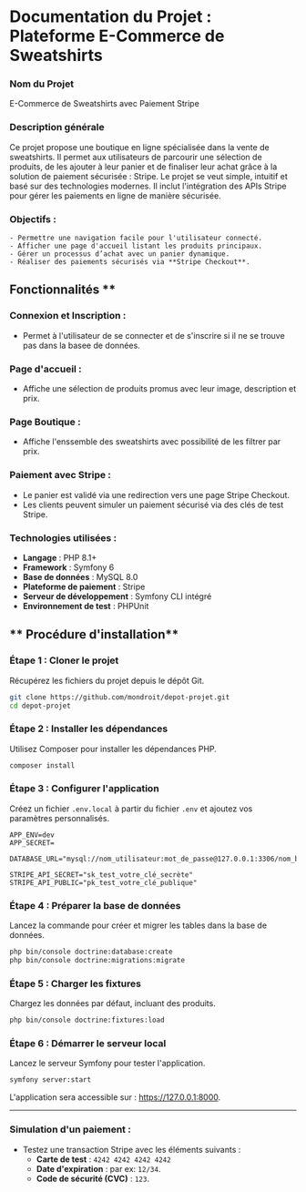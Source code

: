 # Documentation du Projet : Plateforme E-Commerce de Sweatshirts


### Nom du Projet
E-Commerce de Sweatshirts avec Paiement Stripe

### Description générale
Ce projet propose une boutique en ligne spécialisée dans la vente de sweatshirts. Il permet aux utilisateurs de parcourir une sélection de produits, de les ajouter à leur panier et de finaliser leur achat grâce à la solution de paiement sécurisée : Stripe.
Le projet se veut simple, intuitif et basé sur des technologies modernes. Il inclut l'intégration des APIs Stripe pour gérer les paiements en ligne de manière sécurisée.

### Objectifs : 
    - Permettre une navigation facile pour l'utilisateur connecté.
    - Afficher une page d'accueil listant les produits principaux.
    - Gérer un processus d’achat avec un panier dynamique.
    - Réaliser des paiements sécurisés via **Stripe Checkout**.

## Fonctionnalités **

### Connexion et Inscription :
- Permet à l'utilisateur de se connecter et de s'inscrire si il ne se trouve pas dans la basee de données.

### Page d'accueil :
- Affiche une sélection de produits promus avec leur image, description et prix.

### Page Boutique :
- Affiche l'enssemble des sweatshirts avec possibilité de les filtrer par prix.

### Paiement avec Stripe :
- Le panier est validé via une redirection vers une page Stripe Checkout.
- Les clients peuvent simuler un paiement sécurisé via des clés de test Stripe.

### Technologies utilisées :
- **Langage** : PHP 8.1+
- **Framework** : Symfony 6 
- **Base de données** : MySQL 8.0
- **Plateforme de paiement** : Stripe
- **Serveur de développement** : Symfony CLI intégré
- **Environnement de test** : PHPUnit

## ** Procédure d'installation**

### Étape 1 : Cloner le projet
Récupérez les fichiers du projet depuis le dépôt Git.
``` bash
git clone https://github.com/mondroit/depot-projet.git
cd depot-projet
```

### Étape 2 : Installer les dépendances
Utilisez Composer pour installer les dépendances PHP.
``` bash
composer install
```

### Étape 3 : Configurer l'application
Créez un fichier `.env.local` à partir du fichier `.env` et ajoutez vos paramètres personnalisés.
``` text
APP_ENV=dev
APP_SECRET=

DATABASE_URL="mysql://nom_utilisateur:mot_de_passe@127.0.0.1:3306/nom_base_de_donnees"

STRIPE_API_SECRET="sk_test_votre_clé_secrète"
STRIPE_API_PUBLIC="pk_test_votre_clé_publique"
```

### Étape 4 : Préparer la base de données
Lancez la commande pour créer et migrer les tables dans la base de données.
``` bash
php bin/console doctrine:database:create
php bin/console doctrine:migrations:migrate
```

### Étape 5 : Charger les fixtures
Chargez les données par défaut, incluant des produits.
``` bash
php bin/console doctrine:fixtures:load
```

### Étape 6 : Démarrer le serveur local
Lancez le serveur Symfony pour tester l'application.
``` bash
symfony server:start
```
L'application sera accessible sur : https://127.0.0.1:8000.

______________________

### Simulation d'un paiement :
- Testez une transaction Stripe avec les éléments suivants :
    - **Carte de test** : `4242 4242 4242 4242`
    - **Date d'expiration** : par ex: `12/34`.
    - **Code de sécurité (CVC)** : `123`.
